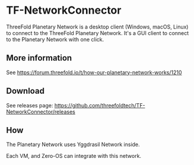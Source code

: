 # TF-NetworkConnector
ThreeFold Planetary Network is a desktop client (Windows, macOS, Linux) to connect to the ThreeFold Planetary Network. It's a GUI client to connect to the Planetary Network with one click.


## More information
See https://forum.threefold.io/t/how-our-planetary-network-works/1210

## Download 
See releases page: https://github.com/threefoldtech/TF-NetworkConnector/releases

## How

The Planetary Network uses Yggdrasil Network inside.

Each VM, and Zero-OS can integrate with this network.
